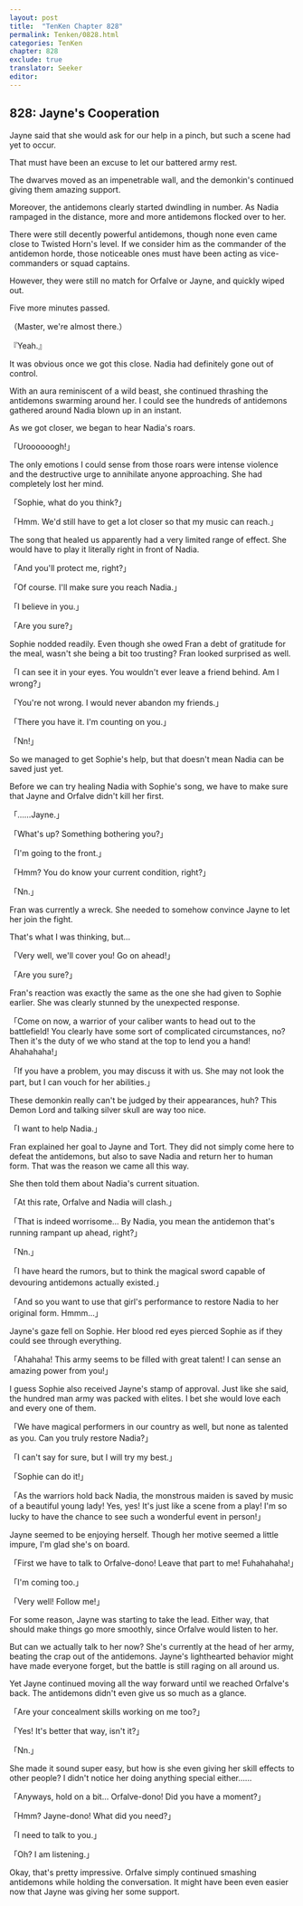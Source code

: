 ```yaml
---
layout: post
title:  "TenKen Chapter 828"
permalink: Tenken/0828.html
categories: TenKen
chapter: 828
exclude: true
translator: Seeker
editor: 
---
```

<h2>828: Jayne's Cooperation</h2>

 Jayne said that she would ask for our help in a pinch, but such a scene had yet to occur.

 That must have been an excuse to let our battered army rest.

 The dwarves moved as an impenetrable wall, and the demonkin's continued giving them amazing support.

 Moreover, the antidemons clearly started dwindling in number. As Nadia rampaged in the distance, more and more antidemons flocked over to her.

 There were still decently powerful antidemons, though none even came close to Twisted Horn's level. If we consider him as the commander of the antidemon horde, those noticeable ones must have been acting as vice-commanders or squad captains.

 However, they were still no match for Orfalve or Jayne, and quickly wiped out.

 Five more minutes passed.

（Master, we're almost there.）

『Yeah.』

 It was obvious once we got this close. Nadia had definitely gone out of control.

 With an aura reminiscent of a wild beast, she continued thrashing the antidemons swarming around her. I could see the hundreds of antidemons gathered around Nadia blown up in an instant.

 As we got closer, we began to hear Nadia's roars.

「Uroooooogh!」

 The only emotions I could sense from those roars were intense violence and the destructive urge to annihilate anyone approaching. She had completely lost her mind.

「Sophie, what do you think?」

「Hmm. We'd still have to get a lot closer so that my music can reach.」

 The song that healed us apparently had a very limited range of effect. She would have to play it literally right in front of Nadia.

「And you'll protect me, right?」

「Of course. I'll make sure you reach Nadia.」

「I believe in you.」

「Are you sure?」

 Sophie nodded readily. Even though she owed Fran a debt of gratitude for the meal, wasn't she being a bit too trusting? Fran looked surprised as well.

「I can see it in your eyes. You wouldn't ever leave a friend behind. Am I wrong?」

「You're not wrong. I would never abandon my friends.」

「There you have it. I'm counting on you.」

「Nn!」

 So we managed to get Sophie's help, but that doesn't mean Nadia can be saved just yet.

 Before we can try healing Nadia with Sophie's song, we have to make sure that Jayne and Orfalve didn't kill her first.

「……Jayne.」

「What's up? Something bothering you?」

「I'm going to the front.」

「Hmm? You do know your current condition, right?」

「Nn.」

 Fran was currently a wreck. She needed to somehow convince Jayne to let her join the fight.

 That's what I was thinking, but…

「Very well, we'll cover you! Go on ahead!」

「Are you sure?」

 Fran's reaction was exactly the same as the one she had given to Sophie earlier. She was clearly stunned by the unexpected response.

「Come on now, a warrior of your caliber wants to head out to the battlefield! You clearly have some sort of complicated circumstances, no? Then it's the duty of we who stand at the top to lend you a hand! Ahahahaha!」

「If you have a problem, you may discuss it with us. She may not look the part, but I can vouch for her abilities.」

 These demonkin really can't be judged by their appearances, huh? This Demon Lord and talking silver skull are way too nice.

「I want to help Nadia.」

 Fran explained her goal to Jayne and Tort. They did not simply come here to defeat the antidemons, but also to save Nadia and return her to human form. That was the reason we came all this way.

 She then told them about Nadia's current situation.

「At this rate, Orfalve and Nadia will clash.」

「That is indeed worrisome… By Nadia, you mean the antidemon that's running rampant up ahead, right?」

「Nn.」

「I have heard the rumors, but to think the magical sword capable of devouring antidemons actually existed.」

「And so you want to use that girl's performance to restore Nadia to her original form. Hmmm…」

 Jayne's gaze fell on Sophie. Her blood red eyes pierced Sophie as if they could see through everything.

「Ahahaha! This army seems to be filled with great talent! I can sense an amazing power from you!」

 I guess Sophie also received Jayne's stamp of approval. Just like she said, the hundred man army was packed with elites. I bet she would love each and every one of them.

「We have magical performers in our country as well, but none as talented as you. Can you truly restore Nadia?」

「I can't say for sure, but I will try my best.」

「Sophie can do it!」

「As the warriors hold back Nadia, the monstrous maiden is saved by music of a beautiful young lady! Yes, yes! It's just like a scene from a play! I'm so lucky to have the chance to see such a wonderful event in person!」

 Jayne seemed to be enjoying herself. Though her motive seemed a little impure, I'm glad she's on board.

「First we have to talk to Orfalve-dono! Leave that part to me! Fuhahahaha!」

「I'm coming too.」

「Very well! Follow me!」

 For some reason, Jayne was starting to take the lead. Either way, that should make things go more smoothly, since Orfalve would listen to her.

 But can we actually talk to her now? She's currently at the head of her army, beating the crap out of the antidemons. Jayne's lighthearted behavior might have made everyone forget, but the battle is still raging on all around us.

 Yet Jayne continued moving all the way forward until we reached Orfalve's back. The antidemons didn't even give us so much as a glance.

「Are your concealment skills working on me too?」

「Yes! It's better that way, isn't it?」

「Nn.」

 She made it sound super easy, but how is she even giving her skill effects to other people? I didn't notice her doing anything special either……

「Anyways, hold on a bit… Orfalve-dono! Did you have a moment?」

「Hmm? Jayne-dono! What did you need?」

「I need to talk to you.」

「Oh? I am listening.」

 Okay, that's pretty impressive. Orfalve simply continued smashing antidemons while holding the conversation. It might have been even easier now that Jayne was giving her some support.



